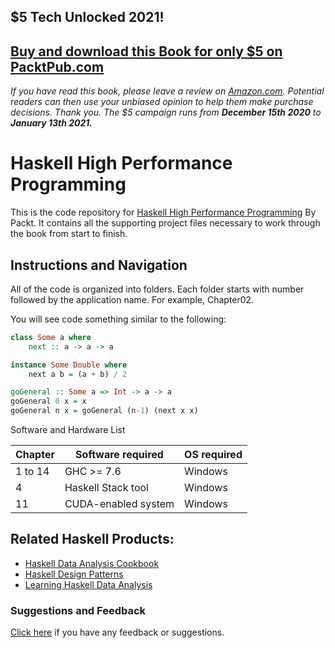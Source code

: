 ## $5 Tech Unlocked 2021!
[Buy and download this Book for only $5 on PacktPub.com](https://www.packtpub.com/product/haskell-high-performance-programming/9781786464217)
-----
*If you have read this book, please leave a review on [Amazon.com](https://www.amazon.com/gp/product/1786464217).     Potential readers can then use your unbiased opinion to help them make purchase decisions. Thank you. The $5 campaign         runs from __December 15th 2020__ to __January 13th 2021.__*

# Haskell High Performance Programming
This is the code repository for [Haskell High Performance Programming](https://www.packtpub.com/application-development/haskell-high-performance-programming?utm_source=github&utm_medium=repository&utm_campaign=9781786464217) By Packt. It contains all the supporting project files necessary to work through the book from start to finish.

## Instructions and Navigation
All of the code is organized into folders. Each folder starts with number followed by the application name. For example, Chapter02.

You will see code something similar to the following:

```haskell
class Some a where
    next :: a -> a -> a

instance Some Double where
    next a b = (a + b) / 2

goGeneral :: Some a => Int -> a -> a
goGeneral 0 x = x
goGeneral n x = goGeneral (n-1) (next x x)

```

Software and Hardware List

| Chapter  | Software required   | OS required |
| -------- | ------------------- | ------------|
| 1 to 14  | GHC >= 7.6          | Windows     |
|    4     | Haskell  Stack tool | Windows     |
|   11     | CUDA-enabled system | Windows     |



## Related Haskell Products:
* [Haskell Data Analysis Cookbook](https://www.packtpub.com/big-data-and-business-intelligence/haskell-data-analysis-cookbook?utm_source=github&utm_medium=repository&utm_campaign=9781783286331)
* [Haskell Design Patterns](https://www.packtpub.com/application-development/haskell-design-patterns?utm_source=github&utm_medium=repository&utm_campaign=9781783988723)
* [Learning Haskell Data Analysis](https://www.packtpub.com/big-data-and-business-intelligence/learning-haskell-data-analysis?utm_source=github&utm_medium=repository&utm_campaign=9781784394707)






### Suggestions and Feedback
[Click here](https://docs.google.com/forms/d/e/1FAIpQLSe5qwunkGf6PUvzPirPDtuy1Du5Rlzew23UBp2S-P3wB-GcwQ/viewform) if you have any feedback or suggestions.
